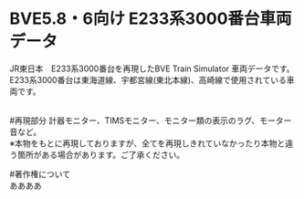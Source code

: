 # BVE5.8・6向け E233系3000番台車両データ

JR東日本　E233系3000番台を再現したBVE Train Simulator 車両データです。<br>
E233系3000番台は東海道線、宇都宮線(東北本線)、高崎線で使用されている車両です。<br><br>

#再現部分
計器モニター、TIMSモニター、モニター類の表示のラグ、モーター音など。<br>
※本物をもとに再現しておりますが、全てを再現しきれていなかったり本物と違う箇所がある場合があります。ご了承ください。

#著作権について<br>
ああああ
